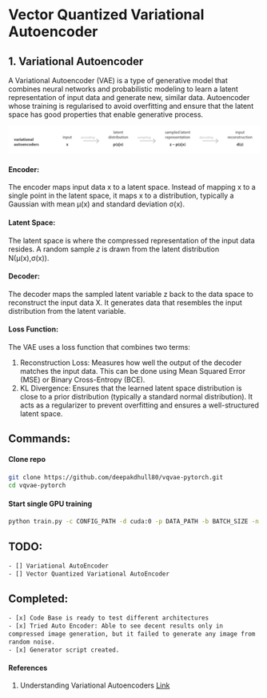 # Vector Quantized Variational Autoencoder

## 1. Variational Autoencoder

A Variational Autoencoder (VAE) is a type of generative model that combines neural networks and probabilistic modeling to learn a latent representation of input data and generate new, similar data. Autoencoder whose training is regularised to avoid overfitting and ensure that the latent space has good properties that enable generative process.

![alt variational-autoencoder](images/variational-autoencoder.png)

#### Encoder:

The encoder maps input data x to a latent space.
Instead of mapping x to a single point in the latent space, it maps x to a distribution, typically a Gaussian with mean μ(x) and standard deviation σ(x).
#### Latent Space:

The latent space is where the compressed representation of the input data resides.
A random sample 𝑧 is drawn from the latent distribution N(μ(x),σ(x)).

#### Decoder:
The decoder maps the sampled latent variable z back to the data space to reconstruct the input data X.
It generates data that resembles the input distribution from the latent variable.
#### Loss Function:

The VAE uses a loss function that combines two terms:
1. Reconstruction Loss: Measures how well the output of the decoder matches the input data. This can be done using Mean Squared Error (MSE) or Binary Cross-Entropy (BCE).
2. KL Divergence: Ensures that the learned latent space distribution is close to a prior distribution (typically a standard normal distribution). It acts as a regularizer to prevent overfitting and ensures a well-structured latent space.

## Commands:

#### Clone repo
```bash
git clone https://github.com/deepakdhull80/vqvae-pytorch.git
cd vqvae-pytorch
```

#### Start single GPU training
```bash
python train.py -c CONFIG_PATH -d cuda:0 -p DATA_PATH -b BATCH_SIZE -n NUM_WORKERS -e EPOCHS
```

## TODO:
    - [] Variational AutoEncoder
    - [] Vector Quantized Variational AutoEncoder

## Completed:
    - [x] Code Base is ready to test different architectures
    - [x] Tried Auto Encoder: Able to see decent results only in compressed image generation, but it failed to generate any image from random noise.
    - [x] Generator script created.

#### References
1. Understanding Variational Autoencoders [Link](https://towardsdatascience.com/understanding-variational-autoencoders-vaes-f70510919f73)
